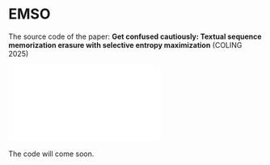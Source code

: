 # EMSO
The source code of the paper: **Get confused cautiously: Textual sequence memorization erasure with selective entropy maximization** (COLING 2025)

![framework](/Framework.pdf "framework")

The code will come soon.


